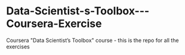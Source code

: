 # Data-Scientist-s-Toolbox---Coursera-Exercise
Coursera "Data Scientist’s Toolbox" course - this is the repo for all the exercises 
